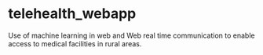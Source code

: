 # telehealth_webapp
Use of machine learning in web  and Web real time communication to enable access to medical facilities in rural areas.
